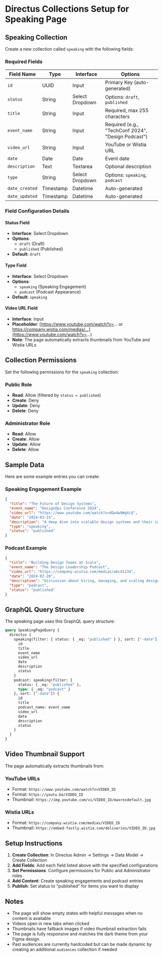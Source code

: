 # Directus Collections Setup for Speaking Page

## Speaking Collection

Create a new collection called `speaking` with the following fields:

### Required Fields

| Field Name | Type | Interface | Options |
|------------|------|-----------|---------|
| `id` | UUID | Input | Primary Key (auto-generated) |
| `status` | String | Select Dropdown | Options: `draft`, `published` |
| `title` | String | Input | Required, max 255 characters |
| `event_name` | String | Input | Required (e.g., "TechConf 2024", "Design Podcast") |
| `video_url` | String | Input | YouTube or Wistia URL |
| `date` | Date | Date | Event date |
| `description` | Text | Textarea | Optional description |
| `type` | String | Select Dropdown | Options: `speaking`, `podcast` |
| `date_created` | Timestamp | Datetime | Auto-generated |
| `date_updated` | Timestamp | Datetime | Auto-generated |

### Field Configuration Details

#### Status Field

- **Interface**: Select Dropdown
- **Options**:
  - `draft` (Draft)
  - `published` (Published)
- **Default**: `draft`

#### Type Field

- **Interface**: Select Dropdown
- **Options**:
  - `speaking` (Speaking Engagement)
  - `podcast` (Podcast Appearance)
- **Default**: `speaking`

#### Video URL Field

- **Interface**: Input
- **Placeholder**: [https://www.youtube.com/watch?v=... or https://company.wistia.com/medias/...](https://www.youtube.com/watch?v=...)
- **Note**: The page automatically extracts thumbnails from YouTube and Wistia URLs

## Collection Permissions

Set the following permissions for the `speaking` collection:

### Public Role

- **Read**: Allow (filtered by `status = published`)
- **Create**: Deny
- **Update**: Deny
- **Delete**: Deny

### Administrator Role

- **Read**: Allow
- **Create**: Allow
- **Update**: Allow
- **Delete**: Allow

## Sample Data

Here are some example entries you can create:

### Speaking Engagement Example

```json
{
  "title": "The Future of Design Systems",
  "event_name": "DesignOps Conference 2024",
  "video_url": "https://www.youtube.com/watch?v=dQw4w9WgXcQ",
  "date": "2024-03-15",
  "description": "A deep dive into scalable design systems and their impact on product development.",
  "type": "speaking",
  "status": "published"
}
```

### Podcast Example
```json
{
  "title": "Building Design Teams at Scale",
  "event_name": "The Design Leadership Podcast",
  "video_url": "https://company.wistia.com/medias/abcd1234",
  "date": "2024-02-20",
  "description": "Discussion about hiring, managing, and scaling design teams in fast-growing companies.",
  "type": "podcast",
  "status": "published"
}
```

## GraphQL Query Structure

The speaking page uses this GraphQL query structure:

```graphql
query SpeakingPageQuery {
  directus {
    speaking(filter: { status: { _eq: "published" } }, sort: ["-date"]) {
      id
      title
      event_name
      video_url
      date
      description
      status
    }
    podcast: speaking(filter: { 
      status: { _eq: "published" }, 
      type: { _eq: "podcast" } 
    }, sort: ["-date"]) {
      id
      title
      podcast_name: event_name
      video_url
      date
      description
      status
    }
  }
}
```

## Video Thumbnail Support

The page automatically extracts thumbnails from:

### YouTube URLs
- Format: `https://www.youtube.com/watch?v=VIDEO_ID`
- Format: `https://youtu.be/VIDEO_ID`
- Thumbnail: `https://img.youtube.com/vi/VIDEO_ID/maxresdefault.jpg`

### Wistia URLs
- Format: `https://company.wistia.com/medias/VIDEO_ID`
- Thumbnail: `https://embed-fastly.wistia.com/deliveries/VIDEO_ID.jpg`

## Setup Instructions

1. **Create Collection**: In Directus Admin → Settings → Data Model → Create Collection
2. **Add Fields**: Add each field listed above with the specified configurations
3. **Set Permissions**: Configure permissions for Public and Administrator roles
4. **Add Content**: Create speaking engagements and podcast entries
5. **Publish**: Set status to "published" for items you want to display

## Notes

- The page will show empty states with helpful messages when no content is available
- Videos open in new tabs when clicked
- Thumbnails have fallback images if video thumbnail extraction fails
- The page is fully responsive and matches the dark theme from your Figma design
- Past audiences are currently hardcoded but can be made dynamic by creating an additional `audiences` collection if needed
